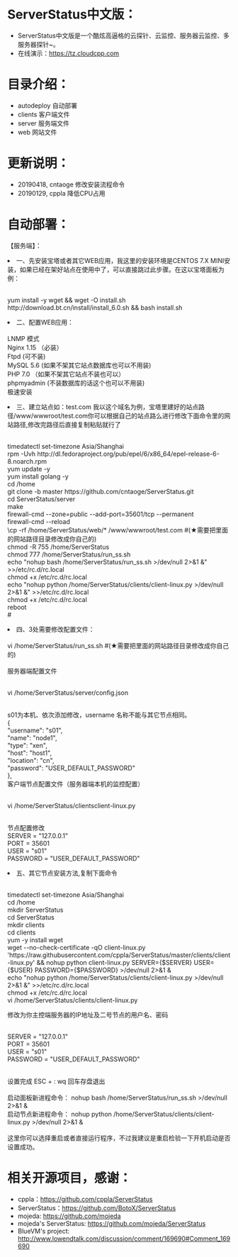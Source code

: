 # ServerStatus中文版：   

* ServerStatus中文版是一个酷炫高逼格的云探针、云监控、服务器云监控、多服务器探针~。
* 在线演示：https://tz.cloudcpp.com    

# 目录介绍：

* autodeploy    自动部署
* clients       客户端文件
* server        服务端文件
* web           网站文件  

# 更新说明：

* 20190418, cntaoge 修改安装流程命令
* 20190129, cppla 降低CPU占用                            

# 自动部署：

【服务端】：
<li>一、先安装宝塔或者其它WEB应用，我这里的安装环境是CENTOS 7.X MINI安装，如果已经在架好站点在使用中了，可以直接跳过此步骤。在这以宝塔面板为例：</li>
<p>
<br>yum install -y wget && wget -O install.sh http://download.bt.cn/install/install_6.0.sh && bash install.sh</br>
<p>
<li>二、配置WEB应用：</li>
<br>LNMP 模式
<br>Nginx 1.15 （必装）
<br>Ftpd (可不装)
<br>MySQL 5.6 (如果不架其它站点数据库也可以不用装)
<br>PHP 7.0 （如果不架其它站点不装也可以）
<br>phpmyadmin (不装数据库的话这个也可以不用装)
<br>极速安装
<p>
<li>三、建立站点如：test.com  我以这个域名为例，宝塔里建好的站点路径/www/wwwroot/test.com你可以根据自己的站点路么进行修改下面命令里的网站路径,修改完路径后直接复制粘贴就行了</li>
<p>
<br>timedatectl set-timezone Asia/Shanghai
<br>rpm -Uvh http://dl.fedoraproject.org/pub/epel/6/x86_64/epel-release-6-8.noarch.rpm
<br>yum update -y
<br>yum install golang -y
<br>cd /home
<br>git clone -b master https://github.com/cntaoge/ServerStatus.git
<br>cd ServerStatus/server
<br>make
<br>firewall-cmd --zone=public --add-port=35601/tcp --permanent 
<br>firewall-cmd --reload
<br>\cp -rf /home/ServerStatus/web/* /www/wwwroot/test.com  #(★需要把里面的网站路径目录修改成你自己的)
<br>chmod -R 755 /home/ServerStatus
<br>chmod 777 /home/ServerStatus/run_ss.sh
<br>echo "nohup bash /home/ServerStatus/run_ss.sh >/dev/null 2>&1 &" >>/etc/rc.d/rc.local
<br>chmod +x /etc/rc.d/rc.local
<br>echo "nohup python /home/ServerStatus/clients/client-linux.py >/dev/null 2>&1 &" >>/etc/rc.d/rc.local
<br>chmod +x /etc/rc.d/rc.local
<br>reboot
<br>#
<p>
<li>四、3处需要修改配置文件：
<br>
<br>vi /home/ServerStatus/run_ss.sh   #(★需要把里面的网站路径目录修改成你自己的)
<br>
<br>服务器端配置文件
<p> 
<br>vi /home/ServerStatus/server/config.json
<p>
<br>s01为本机、依次添加修改，username 名称不能与其它节点相同。
<br>		{
<br>			"username": "s01",
<br>			"name": "node1",
<br>			"type": "xen",
<br>			"host": "host1",
<br>			"location": "cn",
<br>			"password": "USER_DEFAULT_PASSWORD"
<br>		},
<br>客户端节点配置文件（服务器端本机的监控配置）
<p>
<br>vi /home/ServerStatus/clientsclient-linux.py
<p>
<br>节点配置修改 
<br>SERVER = "127.0.0.1"
<br>PORT = 35601
<br>USER = "s01"
<br>PASSWORD = "USER_DEFAULT_PASSWORD"
<br>
<li>五、其它节点安装方法,复制下面命令</li>
<p>
<br>timedatectl set-timezone Asia/Shanghai
<br>cd /home
<br>mkdir ServerStatus
<br>cd ServerStatus
<br>mkdir clients
<br>cd clients
<br>yum -y install wget
<br>wget --no-check-certificate -qO client-linux.py 'https://raw.githubusercontent.com/cppla/ServerStatus/master/clients/client-linux.py' && nohup python client-linux.py SERVER={$SERVER} USER={$USER} PASSWORD={$PASSWORD} >/dev/null 2>&1 &
<br>echo "nohup python /home/ServerStatus/clients/client-linux.py >/dev/null 2>&1 &" >>/etc/rc.d/rc.local
<br>chmod +x /etc/rc.d/rc.local
<br>vi /home/ServerStatus/clients/client-linux.py
<p>
修改为你主控端服务器的IP地址及二号节点的用户名、密码
<p>
<br>SERVER = "127.0.0.1"
<br>PORT = 35601
<br>USER = "s01"
<br>PASSWORD = "USER_DEFAULT_PASSWORD"
<p>
<br>设置完成 ESC + :  wq 回车存盘退出
<br> 
<br> 启动面板新进程命令： nohup bash /home/ServerStatus/run_ss.sh >/dev/null 2>&1 &
<br> 启动节点新进程命令： nohup python /home/ServerStatus/clients/client-linux.py >/dev/null 2>&1 &
<br>  
<br>这里你可以选择重启或者直接运行程序，不过我建议是重启检验一下开机启动是否设置成功。
<br>

# 相关开源项目，感谢： 

* cppla：https://github.com/cppla/ServerStatus
* ServerStatus：https://github.com/BotoX/ServerStatus
* mojeda: https://github.com/mojeda 
* mojeda's ServerStatus: https://github.com/mojeda/ServerStatus
* BlueVM's project: http://www.lowendtalk.com/discussion/comment/169690#Comment_169690
